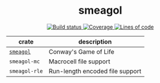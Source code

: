 <h1 align="center">smeagol</h1>
<div align="center">
<a href="https://travis-ci.com/billyrieger/smeagol">
    <img src="https://img.shields.io/travis/com/billyrieger/smeagol.svg" alt="Build status">
</a>
<a href="https://codecov.io/gh/billyrieger/smeagol/branch/master">
    <img src="https://img.shields.io/codecov/c/github/billyrieger/smeagol.svg" alt="Coverage">
</a>
<a href="https://github.com/Aaronepower/tokei">
    <img src="https://tokei.rs/b1/github/billyrieger/smeagol" alt="Lines of code">
</a>
</div>

| crate | description |
|---|---|
| [`smeagol`](https://github.com/billyrieger/smeagol/tree/master/smeagol) | Conway's Game of Life |
| `smeagol-mc` | Macrocell file support |
| `smeagol-rle` | Run-length encoded file support |
